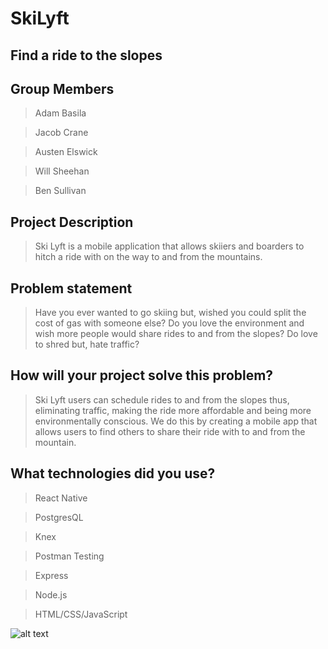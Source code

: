 # SkiLyft
## Find a ride to the slopes

## Group Members

> Adam Basila

> Jacob Crane

> Austen Elswick

> Will Sheehan

> Ben Sullivan

## Project Description
> Ski Lyft is a mobile application that allows skiiers and boarders to hitch a ride with on the way to and from the mountains.

## Problem statement
> Have you ever wanted to go skiing but, wished you could split the cost of gas with someone else?  Do you love the environment and wish more people would share rides to and from the slopes?  Do love to shred but, hate traffic?

## How will your project solve this problem?
> Ski Lyft users can schedule rides to and from the slopes thus, eliminating traffic, making the ride more affordable and being more environmentally conscious.  We do this by creating a mobile app that allows users to find others to share their ride with to and from the mountain.

## What technologies did you use?

> React Native

> PostgresQL

> Knex

> Postman Testing

> Express

> Node.js

> HTML/CSS/JavaScript

![alt text](https://s3-us-west-1.amazonaws.com/bensgalvanizeprojects.com/Screen+Shot+2018-06-12+at+3.36.54+PM.png)

